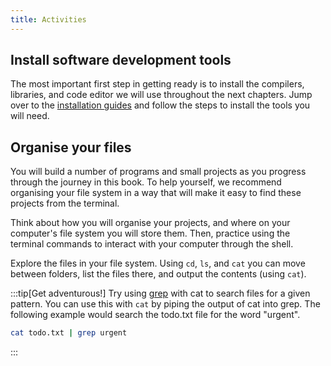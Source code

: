 ```yaml
---
title: Activities
---
```


## Install software development tools

The most important first step in getting ready is to install the compilers, libraries, and code editor we will use throughout the next chapters. Jump over to the [installation guides](/book/appendix/0-installation/0-overview) and follow the steps to install the tools you will need.

## Organise your files

You will build a number of programs and small projects as you progress through the journey in this book. To help yourself, we recommend organising your file system in a way that will make it easy to find these projects from the terminal.

Think about how you will organise your projects, and where on your computer's file system you will store them.
Then, practice using the terminal commands to interact with your computer through the shell.

Explore the files in your file system. Using `cd`, `ls`, and `cat` you can move between folders, list the files there, and output the contents (using `cat`).

:::tip[Get adventurous!]
Try using [grep](https://man7.org/linux/man-pages/man1/grep.1.html) with cat to search files for a given pattern. You can use this with `cat` by piping the output of cat into grep. The following example would search the todo.txt file for the word "urgent".

```bash
cat todo.txt | grep urgent
```

:::
